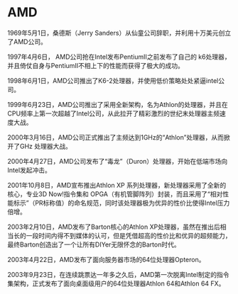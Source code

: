 # AMD 

1969年5月1日，桑德斯（Jerry Sanders）从仙童公司辞职，并利用十万美元创立了AMD公司。

1997年4月6日， AMD公司抢在Intel发布PentiumⅡ之前发布了自己的 k6处理器，并且倚仗自身与PentiumⅡ不相上下的性能而获得了极大的成功。

1998年6月1日，AMD公司推出了K6-2处理器，并使用低价策略处处紧逼intel公司。

1999年6月23日，AMD公司推出了采用全新架构，名为Athlon的处理器，并且在CPU频率上第一次超越了Intel公司，从此拉开了精彩激烈的世纪末处理器主频速度大战。

2000年3月16日，AMD公司正式推出了主频达到1GHz的“Athlon”处理器，从而掀开了GHz 处理器大战。

2000年4月27日，AMD公司发布了“毒龙”（Duron）处理器，开始在低端市场向Intel发起冲击。


2001年10月8日，AMD宣布推出Athlon XP 系列处理器，新处理器采用了全新的核心，专业3D Now!指令集和 OPGA（有机管脚阵列）封装，而且采用了“相对性能标示”（PR标称值）的命名规范，同时该处理器极为优异的性价比使得Intel压力倍增。

2003年2月10日，AMD发布了Barton核心的Athlon XP处理器，虽然在推出后相当长的一段时间内得不到媒体的认可，但是凭借超高的性价比和优异的超频能力，最终Barton创造出了一个让所有DIYer无限怀念的Barton时代。

2003年4月22日，AMD发布了面向服务器市场的64位处理器Opteron。

2003年9月23日，在连续跳票达一年多之久后，AMD第一次脱离Intel制定的指令集架构，正式发布了面向桌面级用户的64位处理器Athlon 64和Athlon 64 FX。